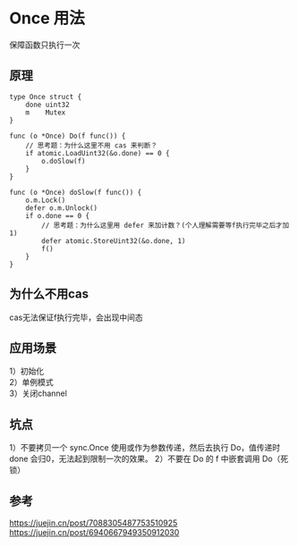 # Once 用法
保障函数只执行一次

## 原理
```
type Once struct {
    done uint32
    m    Mutex
}

func (o *Once) Do(f func()) {
    // 思考题：为什么这里不用 cas 来判断？
    if atomic.LoadUint32(&o.done) == 0 {
        o.doSlow(f)
    }
}

func (o *Once) doSlow(f func()) {
    o.m.Lock()
    defer o.m.Unlock()
    if o.done == 0 {
        // 思考题：为什么这里用 defer 来加计数？(个人理解需要等f执行完毕之后才加1)
        defer atomic.StoreUint32(&o.done, 1)
        f()
    }
}
```

## 为什么不用cas
cas无法保证f执行完毕，会出现中间态  

## 应用场景
1）初始化  
2）单例模式  
3）关闭channel  

## 坑点
1）不要拷贝一个 sync.Once 使用或作为参数传递，然后去执行 Do，值传递时 done 会归0，无法起到限制一次的效果。
2）不要在 Do 的 f 中嵌套调用 Do（死锁）



## 参考
https://juejin.cn/post/7088305487753510925
https://juejin.cn/post/6940667949350912030

